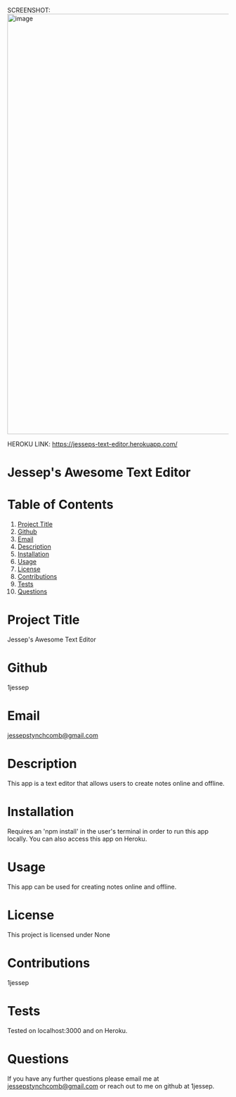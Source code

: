 SCREENSHOT:
<img width="955" alt="image" src="https://user-images.githubusercontent.com/110129027/220439024-1a3fbbbf-ad38-4b62-b310-116fc1b9ba56.png">

HEROKU LINK:
https://jesseps-text-editor.herokuapp.com/



  # Jessep's Awesome Text Editor

  # Table of Contents
  1. [Project Title](#Title)
  2. [Github](#Github)
  3. [Email](#Email)
  4. [Description](#Description)
  5. [Installation](#Installation)
  6. [Usage](#Usage)
  7. [License](#License)
  8. [Contributions](#Contributions)
  9. [Tests](#Tests)
  10. [Questions](#Questions)
  
  
  # Project Title
  Jessep's Awesome Text Editor
  # Github
  1jessep
  # Email
  jessepstynchcomb@gmail.com
  # Description
  This app is a text editor that allows users to create notes online and offline.
  # Installation
  Requires an 'npm install' in the user's terminal in order to run this app locally. You can also access this app on Heroku.
  # Usage
  This app can be used for creating notes online and offline.
  # License
  This project is licensed under None
  # Contributions
  1jessep
  # Tests
  Tested on localhost:3000 and on Heroku.
  # Questions
  If you have any further questions please email me at jessepstynchcomb@gmail.com or reach out to me on github at 1jessep.
  
